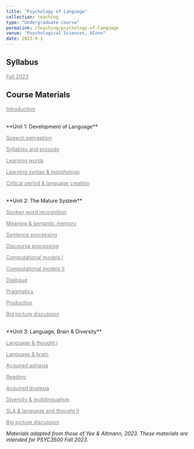 ```yaml
---
title: "Psychology of Language"
collection: teaching
type: "Undergraduate course"
permalink: /teaching/psychology-of-language
venue: "Psychological Sciences, UConn"
date: 2023-9-1
---
```






Syllabus
------
<a href="/files/psych-of-lang-fa2023.pdf" style="color: gray; text-decoration: underline;" target="_blank">Fall 2023</a>

Course Materials
------

<a href="/files/1 introduction.pdf" style="color: gray; text-decoration: underline;" target="_blank">Introduction</a>

<br>
**Unit 1: Development of Language**

<a href="/files/2 (unit 1) speech perception.pdf" style="color: gray; text-decoration: underline;" target="_blank">Speech perception</a>

<a href="/files/3 syllables and prosody.pdf" style="color: gray; text-decoration: underline;" target="_blank">Syllables and prosody</a>

<a href="/files/4 learning words.pdf" style="color: gray; text-decoration: underline;" target="_blank">Learning words</a>

<a href="/files/5 learning syntax & morphology.pdf" style="color: gray; text-decoration: underline;" target="_blank">Learning syntax & morphology</a>

<a href="/files/6 critical period and language creation.pdf" style="color: gray; text-decoration: underline;" target="_blank">Critical period & language creation</a>

<br>
**Unit 2: The Mature System**

<a href="/files/7 (unit 2) spoken word recognition.pdf" style="color: gray; text-decoration: underline;" target="_blank">Spoken word recognition</a>

<a href="/files/8 meaning & semantic memory.pdf" style="color: gray; text-decoration: underline;" target="_blank">Meaning & semantic memory</a>

<a href="/files/9 sentence processing.pdf" style="color: gray; text-decoration: underline;" target="_blank">Sentence processing</a>

<a href="/files/10 discourse processing.pdf" style="color: gray; text-decoration: underline;" target="_blank">Discourse processing</a>

<a href="/files/11 computational models I.pdf" style="color: gray; text-decoration: underline;" target="_blank">Computational models I</a>

<a href="/files/12 computational models II.pdf" style="color: gray; text-decoration: underline;" target="_blank">Computational models II</a>

<a href="/files/13 dialogue.pdf" style="color: gray; text-decoration: underline;" target="_blank">Dialogue</a>

<a href="/files/14 pragmatics.pdf" style="color: gray; text-decoration: underline;" target="_blank">Pragmatics</a>

<a href="/files/15 production.pdf" style="color: gray; text-decoration: underline;" target="_blank">Production</a>

<a href="/files/16 big picture discussion.pdf" style="color: gray; text-decoration: underline;" target="_blank">Big picture discussion</a>

<br>
**Unit 3: Language, Brain & Diversity**

<a href="/files/17 (unit 3) language & thought.pdf" style="color: gray; text-decoration: underline;" target="_blank">Language & thought I</a>

<a href="/files/18 language and brain.pdf" style="color: gray; text-decoration: underline;" target="_blank">Language & brain</a>

<a href="/files/19 aquired aphasia.pdf" style="color: gray; text-decoration: underline;" target="_blank">Acquired aphasia</a>

<a href="/files/20 reading.pdf" style="color: gray; text-decoration: underline;" target="_blank">Reading</a>

<a href="/files/21 acquired dyslexia.pdf" style="color: gray; text-decoration: underline;" target="_blank">Acquired dyslexia</a>

<a href="/files/22 Diversity & multilingualism.pdf" style="color: gray; text-decoration: underline;" target="_blank">Diversity & multilingualism</a>

<a href="/files/23 sla & language and thought.pdf" style="color: gray; text-decoration: underline;" target="_blank">SLA & language and thought II</a>

<a href="/files/24 big picture discussion.pdf" style="color: gray; text-decoration: underline;" target="_blank">Big picture discussion</a>


<em>Materials adapted from those of Yee & Altmann, 2023. These materials are intended for PSYC3500 Fall 2023.</em>
